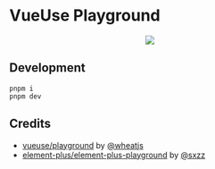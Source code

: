 # VueUse Playground

<p align="center">
  <a href="https://cdn.jsdelivr.net/gh/antfu/static/sponsors.svg">
    <img src='https://cdn.jsdelivr.net/gh/antfu/static/sponsors.svg'>
  </a>
</p>

## Development

```
pnpm i
pnpm dev
```

## Credits

- [vueuse/playground](https://github.com/vueuse/playground) by [@wheatjs](https://github.com/wheatjs)
- [element-plus/element-plus-playground](https://github.com/element-plus/element-plus-playground/) by [@sxzz](https://github.com/sxzz)
